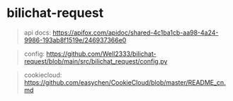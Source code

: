 # bilichat-request

> api docs: https://apifox.com/apidoc/shared-4c1ba1cb-aa98-4a24-9986-193ab8f1519e/246937366e0

> config: https://github.com/Well2333/bilichat-request/blob/main/src/bilichat_request/config.py

> cookiecloud: https://github.com/easychen/CookieCloud/blob/master/README_cn.md